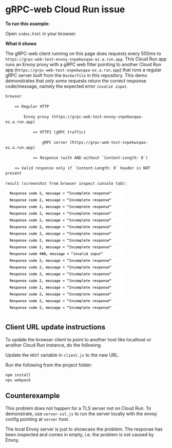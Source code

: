 # gRPC-web Cloud Run issue

**To run this example:**

Open `index.html` in your browser.

**What it shows**

The gRPC-web client running on this page does requests every 500ms to
`https://grpc-web-test-envoy-snpekwsqaa-ez.a.run.app`. This Cloud Run app
runs an Envoy proxy with a gRPC web filter pointing to another Cloud Run app
(`https://grpc-web-test-snpekwsqaa-ez.a.run.app`) that runs a regular gRPC
server built from the `Dockerfile` in this repository. This demo demonstrates
that _only some_ requests return the correct response code/message, namely
the expected error `invalid input`.

```
browser

    => Regular HTTP

        Envoy proxy (https://grpc-web-test-envoy-snpekwsqaa-ez.a.run.app)

            => HTTP2 (gRPC traffic)

                gRPC server (https://grpc-web-test-snpekwsqaa-ez.a.run.app)

            <= Response (with AND without `Content-Length: 0`)

    <= Valid response only if `Content-Length: 0` header is NOT present

result (screenshot from browser inspect console tab):
```

![](./images/img.png)

## Client URL update instructions

To update the browser client to point to another host like localhost or
another Cloud Run instance, do the following.

Update the `HOST` variable in `client.js` to the new URL.

Run the following from the project folder:

```shell
npm install
npx webpack
```

## Counterexample

This problem does not happen for a TLS server not on Cloud Run. To
demonstrate, use `server-ssl.js` to run the server locally with the envoy
config pointing at `server` host.

The local Envoy server is just to showcase the problem. The response
has been inspected and comes in empty, i.e. the problem is not caused
by Envoy.
